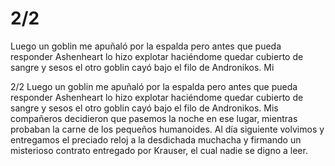 # 2/2
Luego un goblin me apuñaló por la espalda pero antes que pueda responder Ashenheart lo hizo explotar haciéndome quedar cubierto de sangre y sesos el otro goblin cayó bajo el filo de Andronikos. Mi

2/2
Luego un goblin me apuñaló por la espalda pero antes que pueda responder Ashenheart lo hizo explotar haciéndome quedar cubierto de sangre y sesos el otro goblin cayó bajo el filo de Andronikos. Mis compañeros decidieron que pasemos la noche en ese lugar, mientras probaban la carne de los pequeños humanoides. 
Al día siguiente volvimos y entregamos el preciado reloj a la desdichada muchacha y firmando un misterioso contrato entregado por Krauser, el cual nadie se digno a leer.

